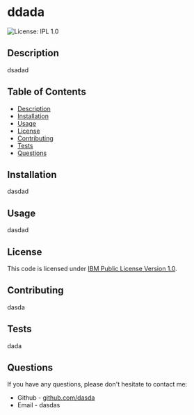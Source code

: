 # ddada
![License: IPL 1.0](https://img.shields.io/badge/License-IPL_1.0-blue.svg)

## Description
dsadad

## Table of Contents
* [Description](#description)
* [Installation](#installation)
* [Usage](#usage)
* [License](#license)
* [Contributing](#contributing)
* [Tests](#tests)
* [Questions](#questions)

## Installation
dasdad

## Usage
dasdad

## License
This code is licensed under [IBM Public License Version 1.0](https://opensource.org/licenses/IPL-1.0).

## Contributing
dasda

## Tests
dada

## Questions
If you have any questions, please don't hesitate to contact me:
 * Github - [github.com/dasda](https://github.com/dasda)
 * Email - dasdas


